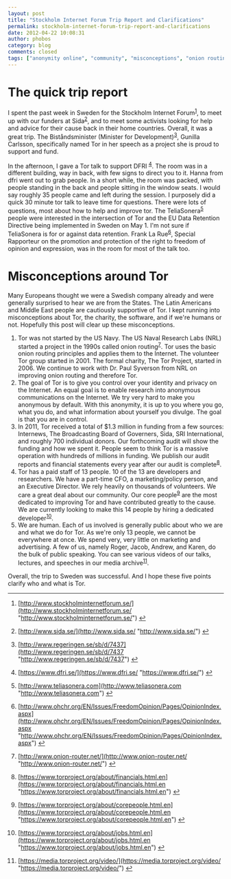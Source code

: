 ```yaml
---
layout: post
title: "Stockholm Internet Forum Trip Report and Clarifications"
permalink: stockholm-internet-forum-trip-report-and-clarifications
date: 2012-04-22 10:08:31
author: phobos
category: blog
comments: closed
tags: ["anonymity online", "community", "misconceptions", "onion routing", "sida", "stockholm internet forum", "sweden", "tor"]
---
```


The quick trip report
=====================

I spent the past week in Sweden for the Stockholm Internet Forum<sup>[1](#fn1)</sup>, to meet up with our funders at Sida<sup>[2](#fn2)</sup>, and to meet some activists looking for help and advice for their cause back in their home countries. Overall, it was a great trip. The Biståndsminister (Minister for Development)<sup>[3](#fn3)</sup>, Gunilla Carlsson, specifically named Tor in her speech as a project she is proud to support and fund.

In the afternoon, I gave a Tor talk to support DFRI <sup>[4](#fn4)</sup>. The room was in a different building, way in back, with few signs to direct you to it. Hanna from dfri went out to grab people. In a short while, the room was packed, with people standing in the back and people sitting in the window seats. I would say roughly 35 people came and left during the session. I purposely did a quick 30 minute tor talk to leave time for questions. There were lots of questions, most about how to help and improve tor. The TeliaSonera<sup>[5](#fn5)</sup> people were interested in the intersection of Tor and the EU Data Retention Directive being implemented in Sweden on May 1. I'm not sure if TeliaSonera is for or against data retention. Frank La Rue<sup>[6](#fn6)</sup>, Special Rapporteur on the promotion and protection of the right to freedom of opinion and expression, was in the room for most of the talk too.

Misconceptions around Tor
=========================

Many Europeans thought we were a Swedish company already and were generally surprised to hear we are from the States. The Latin Americans and Middle East people are cautiously supportive of Tor. I kept running into misconceptions about Tor, the charity, the software, and if we're humans or not. Hopefully this post will clear up these misconceptions.

1.  Tor was not started by the US Navy. The US Naval Research Labs (NRL) started a project in the 1990s called onion routing<sup>[7](#fn7)</sup>. Tor uses the basic onion routing principles and applies them to the Internet. The volunteer Tor group started in 2001. The formal charity, The Tor Project, started in 2006. We continue to work with Dr. Paul Syverson from NRL on improving onion routing and therefore Tor.
2.  The goal of Tor is to give you control over your identity and privacy on the Internet. An equal goal is to enable research into anonymous communications on the Internet. We try very hard to make you anonymous by default. With this anonymity, it is up to you where you go, what you do, and what information about yourself you divulge. The goal is that you are in control.
3.  In 2011, Tor received a total of \$1.3 million in funding from a few sources: Internews, The Broadcasting Board of Governers, Sida, SRI International, and roughly 700 individual donors. Our forthcoming audit will show the funding and how we spent it. People seem to think Tor is a massive operation with hundreds of millions in funding. We publish our audit reports and financial statements every year after our audit is complete<sup>[8](#fn8)</sup>.
4.  Tor has a paid staff of 13 people. 10 of the 13 are developers and researchers. We have a part-time CFO, a marketing/policy person, and an Executive Director. We rely heavily on thousands of volunteers. We care a great deal about our community. Our core people<sup>[9](#fn9)</sup> are the most dedicated to improving Tor and have contributed greatly to the cause. We are currently looking to make this 14 people by hiring a dedicated developer<sup>[10](#fn10)</sup>.
5.  We are human. Each of us involved is generally public about who we are and what we do for Tor. As we're only 13 people, we cannot be everywhere at once. We spend very, very little on marketing and advertising. A few of us, namely Roger, Jacob, Andrew, and Karen, do the bulk of public speaking. You can see various videos of our talks, lectures, and speeches in our media archive<sup>[11](#fn11)</sup>.

Overall, the trip to Sweden was successful. And I hope these five points clarify who and what is Tor.

* * * * *

1.  [http://www.stockholminternetforum.se/](http://www.stockholminternetforum.se/ "http://www.stockholminternetforum.se/") [↩](#fnref1)

2.  [http://www.sida.se/](http://www.sida.se/ "http://www.sida.se/") [↩](#fnref2)

3.  [http://www.regeringen.se/sb/d/7437](http://www.regeringen.se/sb/d/7437 "http://www.regeringen.se/sb/d/7437") [↩](#fnref3)

4.  [https://www.dfri.se/](https://www.dfri.se/ "https://www.dfri.se/") [↩](#fnref4)

5.  [http://www.teliasonera.com](http://www.teliasonera.com "http://www.teliasonera.com") [↩](#fnref5)

6.  [http://www.ohchr.org/EN/Issues/FreedomOpinion/Pages/OpinionIndex.aspx](http://www.ohchr.org/EN/Issues/FreedomOpinion/Pages/OpinionIndex.aspx "http://www.ohchr.org/EN/Issues/FreedomOpinion/Pages/OpinionIndex.aspx") [↩](#fnref6)

7.  [http://www.onion-router.net/](http://www.onion-router.net/ "http://www.onion-router.net/") [↩](#fnref7)

8.  [https://www.torproject.org/about/financials.html.en](https://www.torproject.org/about/financials.html.en "https://www.torproject.org/about/financials.html.en") [↩](#fnref8)

9.  [https://www.torproject.org/about/corepeople.html.en](https://www.torproject.org/about/corepeople.html.en "https://www.torproject.org/about/corepeople.html.en") [↩](#fnref9)

10. [https://www.torproject.org/about/jobs.html.en](https://www.torproject.org/about/jobs.html.en "https://www.torproject.org/about/jobs.html.en") [↩](#fnref10)

11. [https://media.torproject.org/video/](https://media.torproject.org/video/ "https://media.torproject.org/video/") [↩](#fnref11)


